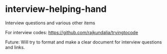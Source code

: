 # interview-helping-hand
Interview questions and various other items

For interview codes:
https://github.com/rajkundalia/tryingtocode

Future:
Will try to format and make a clear document for interview questions and links.
